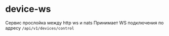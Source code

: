 # device-ws
Сервис прослойка между http ws и nats
Принимает WS подключения по адресу `/api/v1/devices/control`